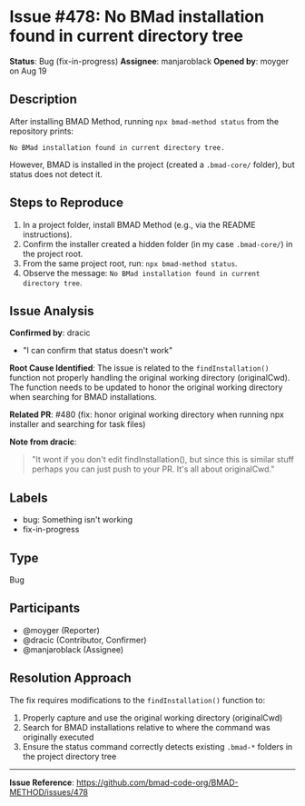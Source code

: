 # Issue #478: No BMad installation found in current directory tree

**Status**: Bug (fix-in-progress)
**Assignee**: manjaroblack
**Opened by**: moyger on Aug 19

## Description

After installing BMAD Method, running `npx bmad-method status` from the repository prints:

```
No BMad installation found in current directory tree.
```

However, BMAD is installed in the project (created a `.bmad-core/` folder), but status does not detect it.

## Steps to Reproduce

1. In a project folder, install BMAD Method (e.g., via the README instructions).
2. Confirm the installer created a hidden folder (in my case `.bmad-core/`) in the project root.
3. From the same project root, run: `npx bmad-method status`.
4. Observe the message: `No BMad installation found in current directory tree`.

## Issue Analysis

**Confirmed by**: dracic

- "I can confirm that status doesn't work"

**Root Cause Identified**:
The issue is related to the `findInstallation()` function not properly handling the original working directory (originalCwd). The function needs to be updated to honor the original working directory when searching for BMAD installations.

**Related PR**: #480 (fix: honor original working directory when running npx installer and searching for task files)

**Note from dracic**:

> "It wont if you don't edit findInstallation(), but since this is similar stuff perhaps you can just push to your PR. It's all about originalCwd."

## Labels

- bug: Something isn't working
- fix-in-progress

## Type

Bug

## Participants

- @moyger (Reporter)
- @dracic (Contributor, Confirmer)
- @manjaroblack (Assignee)

## Resolution Approach

The fix requires modifications to the `findInstallation()` function to:

1. Properly capture and use the original working directory (originalCwd)
2. Search for BMAD installations relative to where the command was originally executed
3. Ensure the status command correctly detects existing `.bmad-*` folders in the project directory tree

---

**Issue Reference**: https://github.com/bmad-code-org/BMAD-METHOD/issues/478

